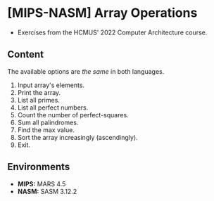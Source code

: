 # [MIPS-NASM] Array Operations

- Exercises from the HCMUS' 2022 Computer Architecture course.

## Content

The available options are *the same* in both languages.

1. Input array's elements.
1. Print the array.
1. List all primes.
1. List all perfect numbers.
1. Count the number of perfect-squares.
1. Sum all palindromes.
1. Find the max value.
1. Sort the array increasingly (ascendingly).
1. Exit.

## Environments

- **MIPS:** MARS 4.5
- **NASM:** SASM 3.12.2
